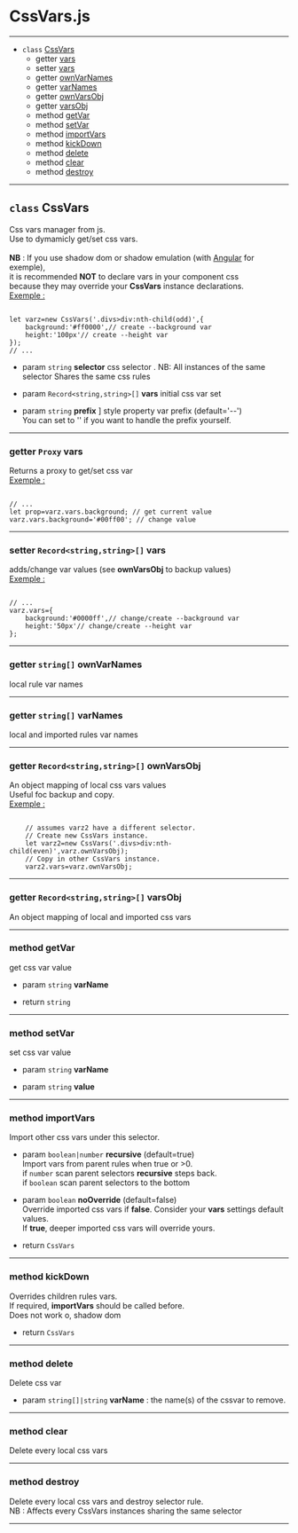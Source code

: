  
# CssVars.js
 
 
<hr/>
 
+ `class` [CssVars](#tgt_CssVars)
  + getter [vars](#tgt_vars)
  + setter [vars](#tgt_vars)
  + getter [ownVarNames](#tgt_ownVarNames)
  + getter [varNames](#tgt_varNames)
  + getter [ownVarsObj](#tgt_ownVarsObj)
  + getter [varsObj](#tgt_varsObj)
  + method [getVar](#tgt_getVar)
  + method [setVar](#tgt_setVar)
  + method [importVars](#tgt_importVars)
  + method [kickDown](#tgt_kickDown)
  + method [delete](#tgt_delete)
  + method [clear](#tgt_clear)
  + method [destroy](#tgt_destroy)
 
<hr/>
 
## <a name="tgt_CssVars"></a> `class` **CssVars**
 
 Css vars manager from js.<br/>
Use to dymamicly get/set css vars.<br/>
<br/>
 **NB** : If you use shadow dom or shadow emulation (with [Angular](https://angular.io/) for exemple), <br/>
 it is recommended **NOT** to declare vars in your component css<br/>
 because they may override your **CssVars** instance declarations.<br/>
 <u>Exemple : </u>
```

let varz=new CssVars('.divs>div:nth-child(odd)',{
	background:'#ff0000',// create --background var
	height:'100px'// create --height var
});
// ...

```
 
+ param `string` **selector**  css selector . NB: All instances of the same selector Shares the same css rules
 
+ param `Record<string,string>[]` **vars**  initial css var set
 
+ param `string` **prefix** ] style property var prefix (default='--')<br/>
You can set to '' if you want to handle the prefix yourself.
<hr/>
 
### <a name="tgt_vars"></a> getter `Proxy` **vars** 
 
 Returns a proxy to get/set css var<br/>
 <u>Exemple : </u>
```

// ...
let prop=varz.vars.background; // get current value
varz.vars.background='#00ff00'; // change value

```
<hr/>
 
### <a name="tgt_vars"></a> setter `Record<string,string>[]` **vars** 
 
 adds/change var values (see **ownVarsObj** to backup values)<br/>
 <u>Exemple : </u>
```

// ...
varz.vars={
	background:'#0000ff',// change/create --background var
	height:'50px'// change/create --height var
};

```
<hr/>
 
### <a name="tgt_ownVarNames"></a> getter `string[]` **ownVarNames** 
 
local rule var names
<hr/>
 
### <a name="tgt_varNames"></a> getter `string[]` **varNames** 
 
local and imported rules var names
<hr/>
 
### <a name="tgt_ownVarsObj"></a> getter `Record<string,string>[]` **ownVarsObj** 
 
 An object mapping of local css vars values<br/>
 Useful foc backup and copy.<br/>
 <u>Exemple : </u> 
```

	// assumes varz2 have a different selector.
	// Create new CssVars instance.
	let varz2=new CssVars('.divs>div:nth-child(even)',varz.ownVarsObj);
	// Copy in other CssVars instance.
	varz2.vars=varz.ownVarsObj;

```
<hr/>
 
### <a name="tgt_varsObj"></a> getter `Record<string,string>[]` **varsObj** 
 
An object mapping of local and imported css vars
<hr/>
 
### <a name="tgt_getVar"></a> method **getVar**
 
get css var value
 
+ param `string` **varName** 
 
+ return `string` 
<hr/>
 
### <a name="tgt_setVar"></a> method **setVar**
 
set css var value
 
+ param `string` **varName** 
 
+ param `string` **value** 
<hr/>
 
### <a name="tgt_importVars"></a> method **importVars**
 
 Import other css vars under this selector.
 
+ param `boolean|number` **recursive**  (default=true)<br/>
Import vars from parent rules when true or >0.<br/>
if `number` scan parent selectors **recursive** steps back.<br/>
if `boolean` scan parent selectors to the bottom
 
+ param `boolean` **noOverride**  (default=false)<br/>
Override imported css vars if **false**. Consider your **vars** settings default values.<br/>
If **true**, deeper imported css vars will override yours.
 
+ return `CssVars` 
<hr/>
 
### <a name="tgt_kickDown"></a> method **kickDown**
 
Overrides children rules vars.<br/>
If required, **importVars** should be called before.<br/>
Does not work o, shadow dom
 
+ return `CssVars` 
<hr/>
 
### <a name="tgt_delete"></a> method **delete**
 
Delete css var
 
+ param `string[]|string` **varName**  : the name(s) of the cssvar to remove.
<hr/>
 
### <a name="tgt_clear"></a> method **clear**
 
Delete every local css vars
<hr/>
 
### <a name="tgt_destroy"></a> method **destroy**
 
 Delete every local css vars and destroy selector rule.<br/>
NB : Affects every CssVars instances sharing the same selector
<hr/>